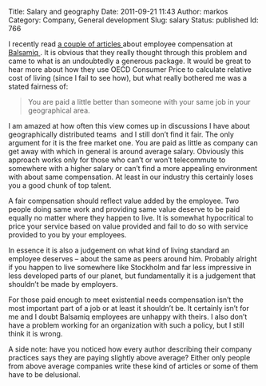 Title: Salary and geography
Date: 2011-09-21 11:43
Author: markos
Category: Company, General development
Slug: salary
Status: published
Id: 766

<html>
 <body>
  <div>
   <p>
    I recently read
    <a href="http://blogs.balsamiq.com/team/2011/09/12/salary/" title="Link to article about salary">
     a couple
    </a>
    <a href="http://blogs.balsamiq.com/team/2011/09/12/profitsharing/" title="Link to article about profit sharing">
     of articles
    </a>
    about employee compensation at
    <a class="zem_slink" href="http://www.balsamiq.com/" rel="homepage" title="Balsamiq">
     Balsamiq
    </a>
    . It is obvious that they really thought through this problem and came to what is an undoubtedly a generous package. It would be great to hear more about how they use OECD Consumer Price to calculate relative cost of living (since I fail to see how), but what really bothered me was a stated fairness of:
   </p>
   <blockquote cite="http://blogs.balsamiq.com/team/2011/09/12/salary/">
    <p>
     You are paid a little better than someone with your same job in your geographical area.
    </p>
   </blockquote>
   <p>
    I am amazed at how often this view comes up in discussions I have about geographically distributed teams  and I still don’t find it fair. The only argument for it is the free market one. You are paid as little as company can get away with which in general is around average salary. Obviously this approach works only for those who can’t or won’t telecommute to somewhere with a higher salary or can’t find a more appealing environment with about same compensation. At least in our industry this certainly loses you a good chunk of top talent.
   </p>
   <p>
    A fair compensation should reflect value added by the employee. Two people doing same work and providing same value deserve to be paid equally no matter where they happen to live. It is somewhat hypocritical to price your service based on value provided and fail to do so with service provided to you by your employees.
   </p>
   <p>
    In essence it is also a judgement on what kind of living standard an employee deserves – about the same as peers around him. Probably alright if you happen to live somewhere like Stockholm and far less impressive in less developed parts of our planet, but fundamentally it is a judgement that shouldn’t be made by employers.
   </p>
   <p>
    For those paid enough to meet existential needs compensation isn’t the most important part of a job or at least it shouldn’t be. It certainly isn’t for me and I doubt Balsamiq employees are unhappy with theirs. I also don’t have a problem working for an organization with such a policy, but I still think it is wrong.
   </p>
   <p>
    A side note: have you noticed how every author describing their company practices says they are paying slightly above average? Either only people from above average companies write these kind of articles or some of them have to be delusional.
   </p>
   <div class="zemanta-pixie">
    <img alt="" class="zemanta-pixie-img" src="http://img.zemanta.com/pixy.gif?x-id=5d180352-0346-4276-be3b-2b4bf818c65a"/>
   </div>
  </div>
 </body>
</html>